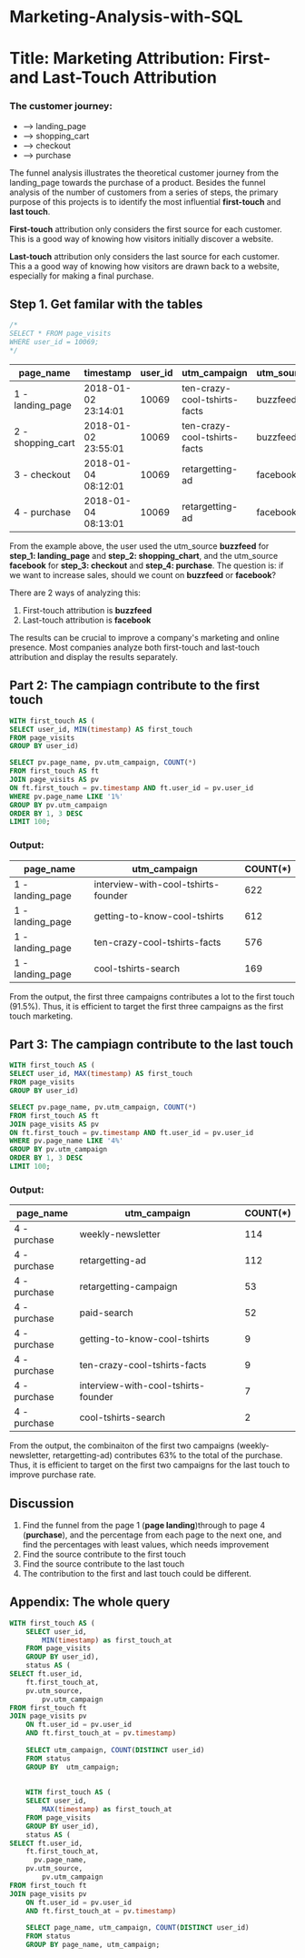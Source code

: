 # Marketing-Analysis-with-SQL
# Title: Marketing Attribution: First-and Last-Touch Attribution
### The customer journey: 
- --> landing_page 
- --> shopping_cart 
- --> checkout
- --> purchase

The funnel analysis illustrates the theoretical customer journey from the landing_page towards the purchase of a product. Besides the funnel analysis of the number of customers from a series of steps, the primary purpose of this projects is to identify the most influential **first-touch** and **last touch**. 

**First-touch** attribution only considers the first source for each customer. This is a good way of knowing how visitors initially discover a website.

**Last-touch** attribution only considers the last source for each customer. This a a good way of knowing how visitors are drawn back to a website, especially for making a final purchase.

## Step 1. Get familar with the tables
```sql
/*
SELECT * FROM page_visits 
WHERE user_id = 10069;
*/
```
|page_name	|timestamp	|user_id	|utm_campaign	|utm_source|
|-----------|-----------|-----------|-----------|-----------|
|1 - landing_page	|2018-01-02 23:14:01	|10069	|ten-crazy-cool-tshirts-facts	|buzzfeed
|2 - shopping_cart	|2018-01-02 23:55:01	|10069	|ten-crazy-cool-tshirts-facts	|buzzfeed
|3 - checkout	|2018-01-04 08:12:01	|10069	|retargetting-ad	|facebook
|4 - purchase	|2018-01-04 08:13:01	|10069	|retargetting-ad	|facebook

From the example above, the user used the utm_source **buzzfeed** for **step_1: landing_page** and **step_2: shopping_chart**, and the utm_source **facebook** for **step_3: checkout** and **step_4: purchase**. 
The question is: if we want to increase sales, should we count on **buzzfeed** or **facebook**?

There are 2 ways of analyzing this:

1. First-touch attribution is **buzzfeed**
2. Last-touch attribution is **facebook**

The results can be crucial to improve a company's marketing and online presence. Most companies analyze both 
first-touch and last-touch attribution and display the results separately.


## Part 2: The campiagn contribute to the first touch
```sql
WITH first_touch AS (
SELECT user_id, MIN(timestamp) AS first_touch
FROM page_visits
GROUP BY user_id)

SELECT pv.page_name, pv.utm_campaign, COUNT(*)
FROM first_touch AS ft
JOIN page_visits AS pv
ON ft.first_touch = pv.timestamp AND ft.user_id = pv.user_id
WHERE pv.page_name LIKE '1%'
GROUP BY pv.utm_campaign
ORDER BY 1, 3 DESC
LIMIT 100;
```
### Output:
|page_name	|utm_campaign	|COUNT(*)
|----------|-------------|----------|
|1 - landing_page	|interview-with-cool-tshirts-founder	|622
|1 - landing_page	|getting-to-know-cool-tshirts	|612|
|1 - landing_page	|ten-crazy-cool-tshirts-facts	|576|
|1 - landing_page	|cool-tshirts-search	|169|

From the output, the first three campaigns contributes a lot to the first touch (91.5%). Thus, it is efficient to target the first three campaigns as the first touch marketing. 

## Part 3: The campiagn contribute to the last touch
```sql
WITH first_touch AS (
SELECT user_id, MAX(timestamp) AS first_touch
FROM page_visits
GROUP BY user_id)

SELECT pv.page_name, pv.utm_campaign, COUNT(*)
FROM first_touch AS ft
JOIN page_visits AS pv
ON ft.first_touch = pv.timestamp AND ft.user_id = pv.user_id
WHERE pv.page_name LIKE '4%'
GROUP BY pv.utm_campaign
ORDER BY 1, 3 DESC
LIMIT 100;
```
### Output:
|page_name|	utm_campaign	|COUNT(*)|
|----------|-------------|----------|
|4 - purchase	|weekly-newsletter	|114
|4 - purchase	|retargetting-ad	|112
|4 - purchase	|retargetting-campaign	|53
|4 - purchase	|paid-search	|52
|4 - purchase	|getting-to-know-cool-tshirts	|9
|4 - purchase	|ten-crazy-cool-tshirts-facts	|9
|4 - purchase	|interview-with-cool-tshirts-founder	|7
|4 - purchase	|cool-tshirts-search	|2

From the output, the combinaiton of the first two campaigns (weekly-newsletter, retargetting-ad) contributes 63% to the total of the purchase. Thus, it is efficient to target on the first two campaigns for the last touch to improve purchase rate. 

## Discussion

1. Find the funnel from the page 1 (**page landing**)through to page 4 (**purchase**), and the percentage from each page to the next one, and find the percentages with least values, which needs improvement
2. Find the source contribute to the first touch
3. Find the source contribute to the last touch
4. The contribution to the first and last touch could be different. 

## Appendix: The whole query
```sql
WITH first_touch AS (
    SELECT user_id,
        MIN(timestamp) as first_touch_at
    FROM page_visits
    GROUP BY user_id), 
    status AS (
SELECT ft.user_id,
    ft.first_touch_at,
    pv.utm_source,
		pv.utm_campaign
FROM first_touch ft
JOIN page_visits pv
    ON ft.user_id = pv.user_id
    AND ft.first_touch_at = pv.timestamp)
    
    SELECT utm_campaign, COUNT(DISTINCT user_id)
    FROM status
    GROUP BY  utm_campaign;
    
    
    WITH first_touch AS (
    SELECT user_id, 
        MAX(timestamp) as first_touch_at
    FROM page_visits
    GROUP BY user_id), 
    status AS (
SELECT ft.user_id, 
    ft.first_touch_at,
      pv.page_name,
    pv.utm_source,
		pv.utm_campaign
FROM first_touch ft
JOIN page_visits pv
    ON ft.user_id = pv.user_id
    AND ft.first_touch_at = pv.timestamp)
    
    SELECT page_name, utm_campaign, COUNT(DISTINCT user_id)
    FROM status
    GROUP BY page_name, utm_campaign;
```
